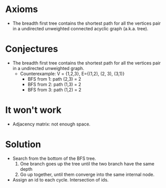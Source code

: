 # Axioms

* The breadth first tree contains the shortest path for all the vertices pair in
  a undirected unweighted connected acyclic graph (a.k.a. tree).

# Conjectures

* The breadth first tree contains the shortest path for all the vertices pair in
  a undirected unweighted graph.
    * Counterexample: V = {1,2,3}, E={(1,2), (2, 3), (3,1)}
        * BFS from 1: path (2,3) = 2
        * BFS from 2: path (1,3) = 2
        * BFS from 3: path (1,2) = 2

# It won't work

* Adjacency matrix: not enough space.

# Solution

* Search from the bottom of the BFS tree.
    1. One branch goes up the tree until the two branch have the same depth
    2. Go up together, until them converge into the same internal node.
* Assign an id to each cycle. Intersection of ids.
